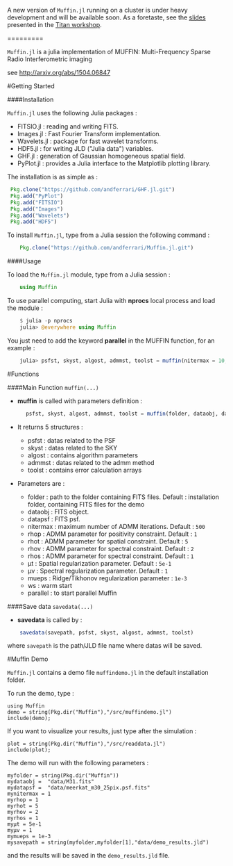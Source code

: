 
A new version of `Muffin.jl` running on a cluster is under heavy development and will be available soon.
As a foretaste, see the [slides](http://bipop.inrialpes.fr/people/malick/Docs/15-titan-ferrari.pdf) presented in the  [Titan workshop](http://bipop.inrialpes.fr/people/malick/Titan.html).

=========

`Muffin.jl` is a julia implementation of MUFFIN: Multi-Frequency Sparse Radio Interferometric imaging

see http://arxiv.org/abs/1504.06847

#Getting Started

####Installation

`Muffin.jl` uses the following Julia packages :

* FITSIO.jl : reading and writing FITS.
* Images.jl : Fast Fourier Transform implementation.
* Wavelets.jl : package for fast wavelet transforms. 
* HDF5.jl : for writing JLD ("Julia data") variables.
* GHF.jl : generation of Gaussian homogeneous spatial field.
* PyPlot.jl : provides a Julia interface to the Matplotlib plotting library.

The installation is as simple as : 

```julia   
 Pkg.clone("https://github.com/andferrari/GHF.jl.git")  
 Pkg.add("PyPlot")   
 Pkg.add("FITSIO")   
 Pkg.add("Images")    
 Pkg.add("Wavelets")   
 Pkg.add("HDF5")    
```
 
 
To install `Muffin.jl`, type from a Julia session the following command :

```julia
	Pkg.clone("https://github.com/andferrari/Muffin.jl.git")
```





####Usage

To load the `Muffin.jl` module, type from a Julia session :

```julia
	using Muffin
```

To use parallel computing, start Julia with **nprocs** local process and load the module :

```julia
	$ julia -p nprocs
	julia> @everywhere using Muffin
```

You just need to add the keyword **parallel** in the MUFFIN function, for an example :

	
```julia
	julia> psfst, skyst, algost, admmst, toolst = muffin(nitermax = 10,parallel="true");
```
	
#Functions

####Main Function 
`muffin(...)`

* **muffin** is called with parameters definition :

```julia
	  psfst, skyst, algost, admmst, toolst = muffin(folder, dataobj, datapsf, nitermax, rhop, rhot, rhov, rhos, μt, μv, mueps)
```

* It returns 5 structures :
	* psfst : datas related to the PSF
	* skyst : datas related to the SKY
	* algost : contains algorithm parameters
	* admmst : datas related to the admm method
	* toolst : contains error calculation arrays
	
* Parameters are :
	* folder : path to the folder containing FITS files. Default : installation folder, containing FITS files for the demo
	* dataobj : FITS object.
	* datapsf : FITS psf.
	* nitermax : maximum number of  ADMM iterations. Default : `500`
	* rhop : ADMM parameter for positivity constraint. Default : `1`
	* rhot : ADMM parameter for spatial constraint. Default : `5`
	* rhov : ADMM parameter for spectral constraint. Default : `2`
	* rhos : ADMM parameter for spectral constraint. Default : `1`
	* μt : Spatial regularization parameter. Default : `5e-1`
	* μv : Spectral regularization parameter. Default : `1`
	* mueps : Ridge/Tikhonov regularization parameter : `1e-3`
	* ws : warm start
	* parallel : to start parallel Muffin
 
 
####Save data
`savedata(...)`

* **savedata** is called by :

```julia
	savedata(savepath, psfst, skyst, algost, admmst, toolst)
```

where `savepath` is the path/JLD file name where datas will be saved. 


#Muffin Demo

`Muffin.jl` contains a demo file `muffindemo.jl` in the default installation folder.
 
To run the demo, type :

	using Muffin
	demo = string(Pkg.dir("Muffin"),"/src/muffindemo.jl")
	include(demo);
	
If you want to visualize your results, just type after the simulation :

	plot = string(Pkg.dir("Muffin"),"/src/readdata.jl")
	include(plot);


The demo will run with the following parameters :

	myfolder = string(Pkg.dir("Muffin"))
	mydataobj =  "data/M31.fits"
	mydatapsf =  "data/meerkat_m30_25pix.psf.fits"
	mynitermax = 1
	myrhop = 1
	myrhot = 5
	myrhov = 2
	myrhos = 1
	myμt = 5e-1
	myμv = 1
	mymueps = 1e-3
	mysavepath = string(myfolder,myfolder[1],"data/demo_results.jld")
	
and the results will be saved in the `demo_results.jld` file.










